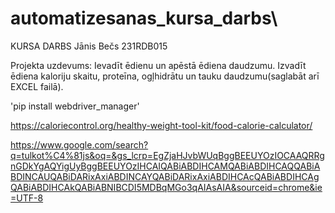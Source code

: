 # automatizesanas_kursa_darbs\

KURSA DARBS
Jānis Bečs 231RDB015

Projekta uzdevums:
Ievadīt ēdienu un apēstā ēdiena daudzumu. Izvadīt ēdiena kaloriju skaitu, proteīna, ogļhidrātu un tauku daudzumu(saglabāt arī EXCEL failā).

'pip install webdriver_manager'

https://caloriecontrol.org/healthy-weight-tool-kit/food-calorie-calculator/

https://www.google.com/search?q=tulkot%C4%81js&oq=&gs_lcrp=EgZjaHJvbWUqBggBEEUYOzIOCAAQRRgnGDkYgAQYigUyBggBEEUYOzIHCAIQABiABDIHCAMQABiABDIHCAQQABiABDINCAUQABiDARixAxiABDINCAYQABiDARixAxiABDIHCAcQABiABDIHCAgQABiABDIHCAkQABiABNIBCDI5MDBqMGo3qAIAsAIA&sourceid=chrome&ie=UTF-8
